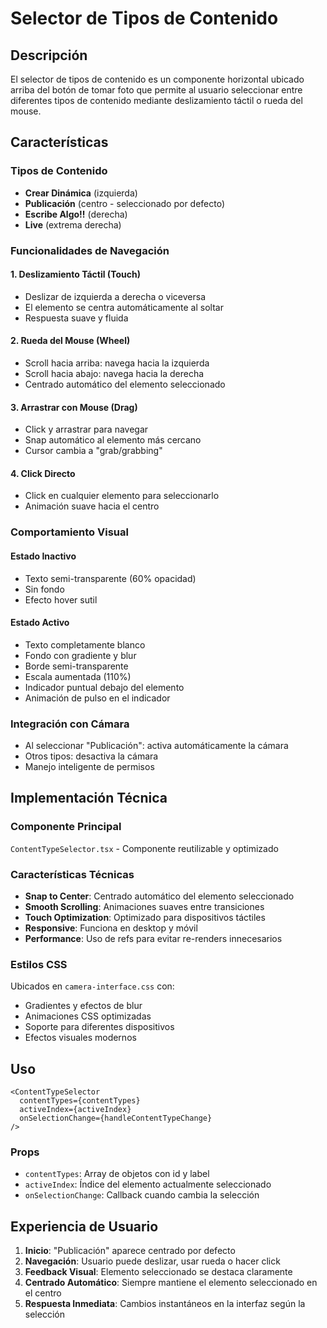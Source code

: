 # Selector de Tipos de Contenido

## Descripción
El selector de tipos de contenido es un componente horizontal ubicado arriba del botón de tomar foto que permite al usuario seleccionar entre diferentes tipos de contenido mediante deslizamiento táctil o rueda del mouse.

## Características

### Tipos de Contenido
- **Crear Dinámica** (izquierda)
- **Publicación** (centro - seleccionado por defecto)
- **Escribe Algo!!** (derecha)
- **Live** (extrema derecha)

### Funcionalidades de Navegación

#### 1. Deslizamiento Táctil (Touch)
- Deslizar de izquierda a derecha o viceversa
- El elemento se centra automáticamente al soltar
- Respuesta suave y fluida

#### 2. Rueda del Mouse (Wheel)
- Scroll hacia arriba: navega hacia la izquierda
- Scroll hacia abajo: navega hacia la derecha
- Centrado automático del elemento seleccionado

#### 3. Arrastrar con Mouse (Drag)
- Click y arrastrar para navegar
- Snap automático al elemento más cercano
- Cursor cambia a "grab/grabbing"

#### 4. Click Directo
- Click en cualquier elemento para seleccionarlo
- Animación suave hacia el centro

### Comportamiento Visual

#### Estado Inactivo
- Texto semi-transparente (60% opacidad)
- Sin fondo
- Efecto hover sutil

#### Estado Activo
- Texto completamente blanco
- Fondo con gradiente y blur
- Borde semi-transparente
- Escala aumentada (110%)
- Indicador puntual debajo del elemento
- Animación de pulso en el indicador

### Integración con Cámara
- Al seleccionar "Publicación": activa automáticamente la cámara
- Otros tipos: desactiva la cámara
- Manejo inteligente de permisos

## Implementación Técnica

### Componente Principal
`ContentTypeSelector.tsx` - Componente reutilizable y optimizado

### Características Técnicas
- **Snap to Center**: Centrado automático del elemento seleccionado
- **Smooth Scrolling**: Animaciones suaves entre transiciones
- **Touch Optimization**: Optimizado para dispositivos táctiles
- **Responsive**: Funciona en desktop y móvil
- **Performance**: Uso de refs para evitar re-renders innecesarios

### Estilos CSS
Ubicados en `camera-interface.css` con:
- Gradientes y efectos de blur
- Animaciones CSS optimizadas
- Soporte para diferentes dispositivos
- Efectos visuales modernos

## Uso

```tsx
<ContentTypeSelector
  contentTypes={contentTypes}
  activeIndex={activeIndex}
  onSelectionChange={handleContentTypeChange}
/>
```

### Props
- `contentTypes`: Array de objetos con id y label
- `activeIndex`: Índice del elemento actualmente seleccionado
- `onSelectionChange`: Callback cuando cambia la selección

## Experiencia de Usuario

1. **Inicio**: "Publicación" aparece centrado por defecto
2. **Navegación**: Usuario puede deslizar, usar rueda o hacer click
3. **Feedback Visual**: Elemento seleccionado se destaca claramente
4. **Centrado Automático**: Siempre mantiene el elemento seleccionado en el centro
5. **Respuesta Inmediata**: Cambios instantáneos en la interfaz según la selección